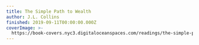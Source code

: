 ```yaml
---
title: The Simple Path to Wealth
author: J.L. Collins
finished: 2019-09-11T00:00:00.000Z
coverImage: >-
  https://book-covers.nyc3.digitaloceanspaces.com/readings/the-simple-path-to-wealth-01.jpg
---
```

